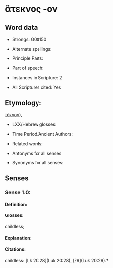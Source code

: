 # ἄτεκνος -ον

<!-- Status: S2=NeedsEdits -->
<!-- Lexica used for edits:   -->

## Word data

* Strongs: G08150

* Alternate spellings:



* Principle Parts: 


* Part of speech: 


* Instances in Scripture: 2

* All Scriptures cited: Yes

## Etymology: 

[τέκνον]()),

* LXX/Hebrew glosses: 


* Time Period/Ancient Authors: 


* Related words: 

* Antonyms for all senses

* Synonyms for all senses: 


## Senses 


### Sense  1.0: 

#### Definition: 

#### Glosses: 

childless; 

#### Explanation: 


#### Citations: 

childless: [Lk 20:28](Luk 20:28), [29](Luk 20:29).†
